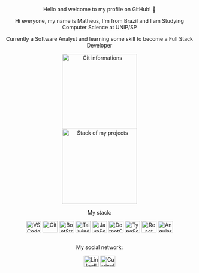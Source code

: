   
 <p align="center">Hello and welcome to my profile on GitHub! 👋</p>
  <p align="center"">Hi everyone, my name is Matheus, I`m from Brazil and I am Studying Computer Science at UNIP/SP</p>
  <p align="center"">Currently a Software Analyst and learning some skill to become a Full Stack Developer</p>
  
 <div align="center">
   <img height="200em" alt="Git informations"src="https://github-readme-stats.vercel.app/api?username=matpaulo&show_icons=true&theme=tokyonight&include_all_commits=true&count_private=true"/><br>
   <img height="200em" alt="Stack of my projects" src="https://github-readme-stats.vercel.app/api/top-langs/?username=matpaulo&layout=compact&langs_count=6&theme=tokyonight"/>
</div>

<p align="center">My stack:</p>
<div style="display: inline_block"  align="center">
  <img align="center" alt="VSCode" height="30" width="40" src="https://cdn.jsdelivr.net/gh/devicons/devicon/icons/vscode/vscode-original.svg">
  <img align="center" alt="Git" height="30" width="40" src="https://cdn.jsdelivr.net/gh/devicons/devicon/icons/git/git-original.svg">
  <img align="center" alt="BootStrap" height="30" width="40"src="https://cdn.jsdelivr.net/gh/devicons/devicon@latest/icons/bootstrap/bootstrap-original.svg" />
  <img align="center" alt="Tailwindcss" height="30" width="40" src="https://cdn.jsdelivr.net/gh/devicons/devicon@latest/icons/tailwindcss/tailwindcss-original.svg">
  <img align="center" alt="JavaScript" height="30" width="40" src="https://cdn.jsdelivr.net/gh/devicons/devicon/icons/javascript/javascript-plain.svg">
  <img align="center" alt="DotnetCore" height="30" width="40" src="https://cdn.jsdelivr.net/gh/devicons/devicon@latest/icons/dotnetcore/dotnetcore-original.svg"> 
  <img align="center" alt="TypeScript" height="30" width="40" src="https://cdn.jsdelivr.net/gh/devicons/devicon@latest/icons/typescript/typescript-original.svg">
  <img align="center" alt="React" height="30" width="40" src="https://cdn.jsdelivr.net/gh/devicons/devicon/icons/react/react-original.svg"> 
  <img align="center" alt="Angular" height="30" width="40" src="https://cdn.jsdelivr.net/gh/devicons/devicon@latest/icons/angularjs/angularjs-original.svg">
</div><br>

<p align="center">My social network:</p>
<div align="center"> 
  <a href="https://www.linkedin.com/in/matheus-paulo-291828210" target="_blank"><img src="https://cdn.jsdelivr.net/gh/devicons/devicon@latest/icons/linkedin/linkedin-original.svg" align="center" alt="LinkedIn" height="30" width="40"></a>
  <a href="https://docs.google.com/document/d/1-3iIwgKjMjqMh-DCO9nX_dDnduhGLFg2oNl0mCutsOM/edit?usp=sharing" target="_blank"><img src="https://cdn.jsdelivr.net/gh/devicons/devicon@latest/icons/safari/safari-original.svg"  align="center" alt="Curriculo" height="30" width="40"></a>
</div>
